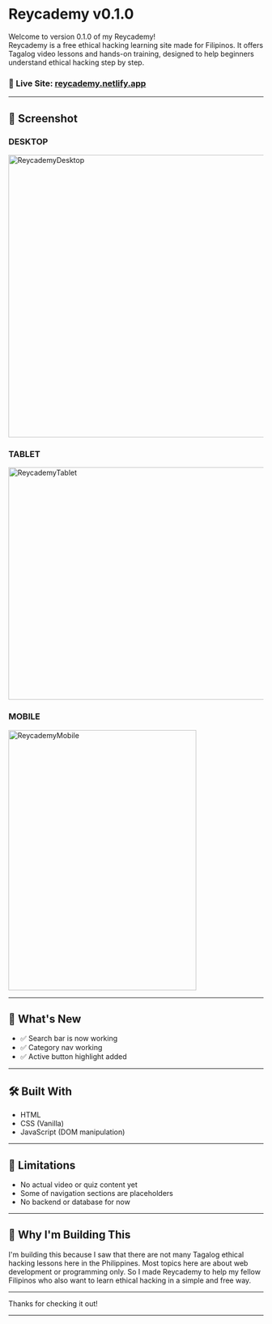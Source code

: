# Reycademy v0.1.0

Welcome to version 0.1.0 of my Reycademy!  
Reycademy is a free ethical hacking learning site made for Filipinos. It offers Tagalog video lessons and hands-on training, designed to help beginners understand ethical hacking step by step.

### 🔗 Live Site: [reycademy.netlify.app](https://reycademy.netlify.app/)
---

## 📸 Screenshot

### DESKTOP

<img width="1264" height="558" alt="ReycademyDesktop" src="https://github.com/user-attachments/assets/951e7b17-3693-4633-ae74-fd3ac3165291" />

### TABLET

<img width="762" height="459" alt="ReycademyTablet" src="https://github.com/user-attachments/assets/647ca198-0613-4607-b08e-960e921c282f" />

### MOBILE

<img width="371" height="514" alt="ReycademyMobile" src="https://github.com/user-attachments/assets/a89303f4-b942-4030-8bd6-a766edf1315c" />

---

## 📌 What's New
- ✅ Search bar is now working
- ✅ Category nav working
- ✅ Active button highlight added
  
---

## 🛠️ Built With

- HTML
- CSS (Vanilla)
- JavaScript (DOM manipulation)
  
---

## 🚧 Limitations

- No actual video or quiz content yet
- Some of navigation sections are placeholders
- No backend or database for now

---

## 🙌 Why I'm Building This

I'm building this because I saw that there are not many Tagalog ethical hacking lessons here in the Philippines. Most topics here are about web development or programming only. So I made Reycademy to help my fellow Filipinos who also want to learn ethical hacking in a simple and free way.

---

Thanks for checking it out!

---
